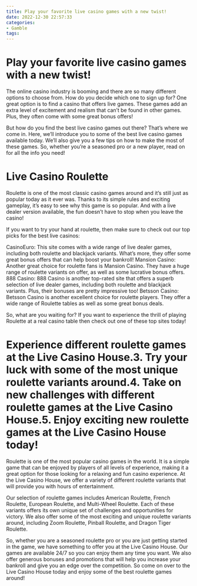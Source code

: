 ```yaml
---
title: Play your favorite live casino games with a new twist!
date: 2022-12-30 22:57:33
categories:
- Gamble
tags:
---
```



#  Play your favorite live casino games with a new twist!

The online casino industry is booming and there are so many different options to choose from. How do you decide which one to sign up for? One great option is to find a casino that offers live games. These games add an extra level of excitement and realism that can’t be found in other games. Plus, they often come with some great bonus offers!

But how do you find the best live casino games out there? That’s where we come in. Here, we’ll introduce you to some of the best live casino games available today. We’ll also give you a few tips on how to make the most of these games. So, whether you’re a seasoned pro or a new player, read on for all the info you need!

# Live Casino Roulette

Roulette is one of the most classic casino games around and it’s still just as popular today as it ever was. Thanks to its simple rules and exciting gameplay, it’s easy to see why this game is so popular. And with a live dealer version available, the fun doesn’t have to stop when you leave the casino!

If you want to try your hand at roulette, then make sure to check out our top picks for the best live casinos:

CasinoEuro: This site comes with a wide range of live dealer games, including both roulette and blackjack variants. What’s more, they offer some great bonus offers that can help boost your bankroll! Mansion Casino: Another great choice for roulette fans is Mansion Casino. They have a huge range of roulette variants on offer, as well as some lucrative bonus offers. 888 Casino: 888 Casino is another top-rated site that offers a superb selection of live dealer games, including both roulette and blackjack variants. Plus, their bonuses are pretty impressive too! Betsson Casino: Betsson Casino is another excellent choice for roulette players. They offer a wide range of Roulette tables as well as some great bonus deals.

So, what are you waiting for? If you want to experience the thrill of playing Roulette at a real casino table then check out one of these top sites today!

#  Experience different roulette games at the Live Casino House.3. Try your luck with some of the most unique roulette variants around.4. Take on new challenges with different roulette games at the Live Casino House.5. Enjoy exciting new roulette games at the Live Casino House today!

Roulette is one of the most popular casino games in the world. It is a simple game that can be enjoyed by players of all levels of experience, making it a great option for those looking for a relaxing and fun casino experience. At the Live Casino House, we offer a variety of different roulette variants that will provide you with hours of entertainment.

Our selection of roulette games includes American Roulette, French Roulette, European Roulette, and Multi-Wheel Roulette. Each of these variants offers its own unique set of challenges and opportunities for victory. We also offer some of the most exciting and unique roulette variants around, including Zoom Roulette, Pinball Roulette, and Dragon Tiger Roulette.

So, whether you are a seasoned roulette pro or you are just getting started in the game, we have something to offer you at the Live Casino House. Our games are available 24/7 so you can enjoy them any time you want. We also offer generous bonuses and promotions that will help you increase your bankroll and give you an edge over the competition. So come on over to the Live Casino House today and enjoy some of the best roulette games around!